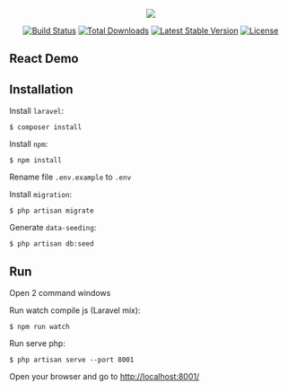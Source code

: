 <p align="center"><img src="https://laravel.com/assets/img/components/logo-laravel.svg"></p>

<p align="center">
<a href="https://travis-ci.org/laravel/framework"><img src="https://travis-ci.org/laravel/framework.svg" alt="Build Status"></a>
<a href="https://packagist.org/packages/laravel/framework"><img src="https://poser.pugx.org/laravel/framework/d/total.svg" alt="Total Downloads"></a>
<a href="https://packagist.org/packages/laravel/framework"><img src="https://poser.pugx.org/laravel/framework/v/stable.svg" alt="Latest Stable Version"></a>
<a href="https://packagist.org/packages/laravel/framework"><img src="https://poser.pugx.org/laravel/framework/license.svg" alt="License"></a>
</p>

## React Demo

## Installation

Install `laravel`:
```
$ composer install
```
Install `npm`:
```
$ npm install
```
Rename file `.env.example` to `.env`

Install `migration`:
```
$ php artisan migrate
```
Generate `data-seeding`:
```
$ php artisan db:seed
```

## Run
Open 2 command windows

Run watch compile js (Laravel mix):
```
$ npm run watch
```
Run serve php:
```
$ php artisan serve --port 8001
```
Open your browser and go to [http://localhost:8001/](http://localhost:8001/)